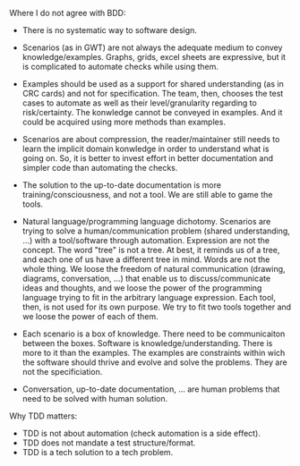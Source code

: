 Where I do not agree with BDD:

 * There is no systematic way to software design.

 * Scenarios (as in GWT) are not always the adequate medium
   to convey knowledge/examples. Graphs, grids, excel sheets
   are expressive, but it is complicated to automate checks 
   while using them.
   
 * Examples should be used as a support for shared understanding (as in CRC cards)
   and not for specification. The team, then, chooses the test cases to automate
   as well as their level/granularity regarding to risk/certainty.
   The konwledge cannot be conveyed in examples.
   And it could be acquired using more methods than examples.
   
 * Scenarios are about compression, the reader/maintainer still
   needs to learn the implicit domain konwledge in order to understand what
   is going on. So, it is better to invest effort in better documentation
   and simpler code than automating the checks.
   
 * The solution to the up-to-date documentation is more training/consciousness,
   and not a tool. We are still able to game the tools.
   
 * Natural language/programming language dichotomy.
   Scenarios are trying to solve a human/communication problem (shared understanding, ...)
   with a tool/software through automation.
   Expression are not the concept. The word "tree" is not a tree.
   At best, it reminds us of a tree, and each one of us have a different tree in mind.
   Words are not the whole thing.
   We loose the freedom of natural communication (drawing, diagrams, conversation, ...)
   that enable us to discuss/communicate ideas and thoughts, and we loose the power
   of the programming language trying to fit in the arbitrary language expression.
   Each tool, then, is not used for its own purpose.
   We try to fit two tools together and we loose the power of each of them.
   
 * Each scenario is a box of knowledge. There need to be communicaiton between the boxes.
   Software is knowledge/understanding. There is more to it than the examples.
   The examples are constraints within wich the software should thrive and evolve and
   solve the problems. They are not the specificiation.

 * Conversation, up-to-date documentation, ... are human problems that need to be solved
   with human solution.

Why TDD matters:
 * TDD is not about automation (check automation is a side effect).
 * TDD does not mandate a test structure/format.
 * TDD is a tech solution to a tech problem.
